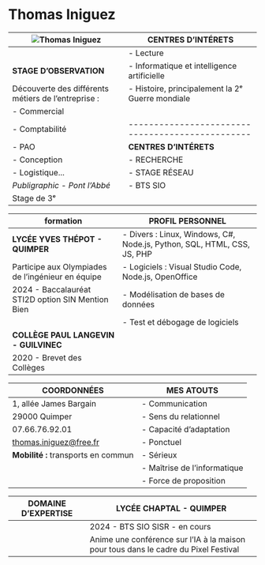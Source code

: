 # Thomas Iniguez

| ![Thomas Iniguez](https://thomas-iniguez-visioli.github.io/portfolio/photo.jpg) | **CENTRES D’INTÉRETS**                                    |
| ------------------------------------------------------------------------------- | ------------------------------------------------ |
|                                                                                 | - Lecture                                        |
| **STAGE D’OBSERVATION**                                                         | - Informatique et intelligence artificielle      |
| Découverte des différents métiers de l’entreprise :                             | - Histoire, principalement la 2ᵉ Guerre mondiale |
| - Commercial                                                                    |                                                  |
| - Comptabilité                                                                  | ------------------------------------------------ |
| - PAO                                                                           | **CENTRES D’INTÉRETS**                           |
| - Conception                                                                    | - RECHERCHE                                      |
| - Logistique...                                                                 | - STAGE RÉSEAU                                   |
| *Publigraphic - Pont l’Abbé*                                                    | - BTS SIO                                        |
| Stage de 3ᵉ                                                                     |                                                  |

| **formation**                    | **PROFIL PERSONNEL**                                                    |
| ------------------------------------------------- | ----------------------------------------------------------------------- |
| **LYCÉE YVES THÉPOT - QUIMPER**                   | - Divers : Linux, Windows, C#, Node.js, Python, SQL, HTML, CSS, JS, PHP |
| Participe aux Olympiades de l’ingénieur en équipe | - Logiciels : Visual Studio Code, Node.js, OpenOffice                   |
| 2024 - Baccalauréat STI2D option SIN Mention Bien | - Modélisation de bases de données                                      |
|                                                   | - Test et débogage de logiciels                                         |
| **COLLÈGE PAUL LANGEVIN - GUILVINEC**             |                                                                         |
| 2020 - Brevet des Collèges                        |                                                                         |

| **COORDONNÉES**                     | **MES ATOUTS**               |
| ----------------------------------- | ---------------------------- |
| 1, allée James Bargain              | - Communication              |
| 29000 Quimper                       | - Sens du relationnel        |
| 07.66.76.92.01                      | - Capacité d’adaptation      |
| thomas.iniguez@free.fr              | - Ponctuel                   |
| **Mobilité :** transports en commun | - Sérieux                    |
|                                     | - Maîtrise de l’informatique |
|                                     | - Force de proposition       |

| **DOMAINE D’EXPERTISE** | **LYCÉE CHAPTAL - QUIMPER**                                                         |
| ----------------------- | ----------------------------------------------------------------------------------- |
|                         | 2024 - BTS SIO SISR - en cours                                                      |
|                         | Anime une conférence sur l’IA à la maison pour tous dans le cadre du Pixel Festival |
